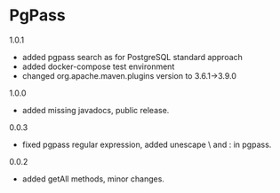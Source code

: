 # PgPass

1.0.1
  - added pgpass search as for PostgreSQL standard approach
  - added docker-compose test environment 
  - changed org.apache.maven.plugins version to 3.6.1->3.9.0

1.0.0
  - added missing javadocs, public release.

0.0.3
  - fixed pgpass regular expression, added unescape \ and : in pgpass.

0.0.2
  - added getAll methods, minor changes.

